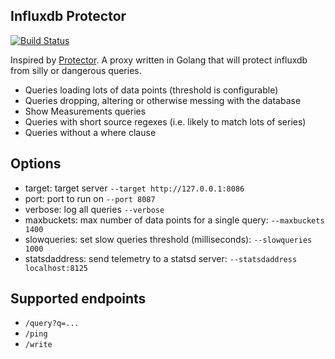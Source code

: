 Influxdb Protector
---

[ ![Build Status](https://travis-ci.org/ve-interactive/influx-protector.svg?branch=master)](https://travis-ci.org/ve-interactive/influx-protector)

Inspired by [Protector](https://github.com/trivago/Protector). A proxy written in Golang that will protect influxdb from silly or dangerous queries.

- Queries loading lots of data points (threshold is configurable)
- Queries dropping, altering or otherwise messing with the database
- Show Measurements queries
- Queries with short source regexes (i.e. likely to match lots of series)
- Queries without a where clause


## Options

- target: target server `--target http://127.0.0.1:8086`
- port: port to run on `--port 8087`
- verbose: log all queries `--verbose`
- maxbuckets: max number of data points for a single query: `--maxbuckets 1400`
- slowqueries: set slow queries threshold (milliseconds): `--slowqueries 1000`
- statsdaddress: send telemetry to a statsd server: `--statsdaddress localhost:8125`

## Supported endpoints

- `/query?q=...`
- `/ping`
- `/write`
